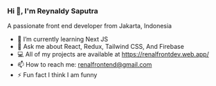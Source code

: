 ### Hi 👋, I'm Reynaldy Saputra   

A passionate front end developer from Jakarta, Indonesia

- 🌱     I’m currently learning Next JS
- 💬     Ask me about React, Redux, Tailwind CSS, And Firebase
- 💻     All of my projects are available at https://renalfrontdev.web.app/
- 📫     How to reach me: renalfrontend@gmail.com
- ⚡      Fun fact I think I am funny   
